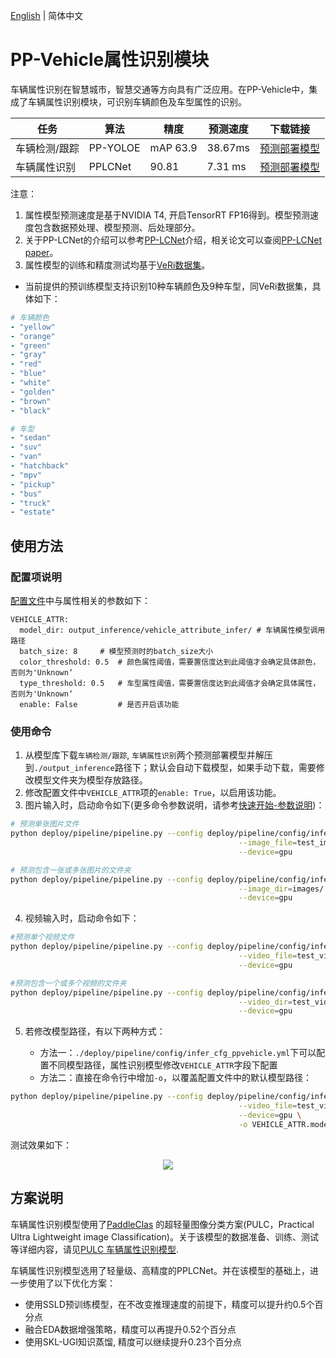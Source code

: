 [English](ppvehicle_attribute_en.md) | 简体中文

# PP-Vehicle属性识别模块

车辆属性识别在智慧城市，智慧交通等方向具有广泛应用。在PP-Vehicle中，集成了车辆属性识别模块，可识别车辆颜色及车型属性的识别。

| 任务 | 算法 | 精度 | 预测速度 | 下载链接|
|-----------|------|-----------|----------|---------------|
| 车辆检测/跟踪 | PP-YOLOE | mAP 63.9 | 38.67ms | [预测部署模型](https://bj.bcebos.com/v1/paddledet/models/pipeline/mot_ppyoloe_l_36e_ppvehicle.zip) |
| 车辆属性识别 | PPLCNet | 90.81 | 7.31 ms | [预测部署模型](https://bj.bcebos.com/v1/paddledet/models/pipeline/vehicle_attribute_model.zip) |


注意：
1. 属性模型预测速度是基于NVIDIA T4, 开启TensorRT FP16得到。模型预测速度包含数据预处理、模型预测、后处理部分。
2. 关于PP-LCNet的介绍可以参考[PP-LCNet](https://github.com/PaddlePaddle/PaddleClas/blob/release/2.4/docs/zh_CN/models/PP-LCNet.md)介绍，相关论文可以查阅[PP-LCNet paper](https://arxiv.org/abs/2109.15099)。
3. 属性模型的训练和精度测试均基于[VeRi数据集](https://www.v7labs.com/open-datasets/veri-dataset)。


- 当前提供的预训练模型支持识别10种车辆颜色及9种车型，同VeRi数据集，具体如下：

```yaml
# 车辆颜色
- "yellow"
- "orange"
- "green"
- "gray"
- "red"
- "blue"
- "white"
- "golden"
- "brown"
- "black"

# 车型
- "sedan"
- "suv"
- "van"
- "hatchback"
- "mpv"
- "pickup"
- "bus"
- "truck"
- "estate"
```

## 使用方法

### 配置项说明

[配置文件](../../config/infer_cfg_ppvehicle.yml)中与属性相关的参数如下：
```
VEHICLE_ATTR:
  model_dir: output_inference/vehicle_attribute_infer/ # 车辆属性模型调用路径
  batch_size: 8     # 模型预测时的batch_size大小
  color_threshold: 0.5  # 颜色属性阈值，需要置信度达到此阈值才会确定具体颜色，否则为'Unknown‘
  type_threshold: 0.5   # 车型属性阈值，需要置信度达到此阈值才会确定具体属性，否则为'Unknown‘
  enable: False         # 是否开启该功能
```

### 使用命令

1. 从模型库下载`车辆检测/跟踪`, `车辆属性识别`两个预测部署模型并解压到`./output_inference`路径下；默认会自动下载模型，如果手动下载，需要修改模型文件夹为模型存放路径。
2. 修改配置文件中`VEHICLE_ATTR`项的`enable: True`，以启用该功能。
3. 图片输入时，启动命令如下(更多命令参数说明，请参考[快速开始-参数说明](./PPVehicle_QUICK_STARTED.md))：

```bash
# 预测单张图片文件
python deploy/pipeline/pipeline.py --config deploy/pipeline/config/infer_cfg_ppvehicle.yml \
                                                   --image_file=test_image.jpg \
                                                   --device=gpu

# 预测包含一张或多张图片的文件夹
python deploy/pipeline/pipeline.py --config deploy/pipeline/config/infer_cfg_ppvehicle.yml \
                                                   --image_dir=images/ \
                                                   --device=gpu
```

4. 视频输入时，启动命令如下：

```bash
#预测单个视频文件
python deploy/pipeline/pipeline.py --config deploy/pipeline/config/infer_cfg_ppvehicle.yml \
                                                   --video_file=test_video.mp4 \
                                                   --device=gpu

#预测包含一个或多个视频的文件夹
python deploy/pipeline/pipeline.py --config deploy/pipeline/config/infer_cfg_ppvehicle.yml \
                                                   --video_dir=test_videos/ \
                                                   --device=gpu
```

5. 若修改模型路径，有以下两种方式：

    - 方法一：`./deploy/pipeline/config/infer_cfg_ppvehicle.yml`下可以配置不同模型路径，属性识别模型修改`VEHICLE_ATTR`字段下配置
    - 方法二：直接在命令行中增加`-o`，以覆盖配置文件中的默认模型路径：

```bash
python deploy/pipeline/pipeline.py --config deploy/pipeline/config/infer_cfg_ppvehicle.yml \
                                                   --video_file=test_video.mp4 \
                                                   --device=gpu \
                                                   -o VEHICLE_ATTR.model_dir=output_inference/vehicle_attribute_infer
```

测试效果如下：

<div width="600" align="center">
  <img src="https://user-images.githubusercontent.com/22989727/205599146-56abd72f-6e0a-4a21-bd11-f8bb421f2887.gif"/>
</div>

## 方案说明
车辆属性识别模型使用了[PaddleClas](https://github.com/PaddlePaddle/PaddleClas) 的超轻量图像分类方案(PULC，Practical Ultra Lightweight image Classification)。关于该模型的数据准备、训练、测试等详细内容，请见[PULC 车辆属性识别模型](https://github.com/PaddlePaddle/PaddleClas/blob/release/2.4/docs/zh_CN/PULC/PULC_vehicle_attribute.md).

车辆属性识别模型选用了轻量级、高精度的PPLCNet。并在该模型的基础上，进一步使用了以下优化方案：

- 使用SSLD预训练模型，在不改变推理速度的前提下，精度可以提升约0.5个百分点
- 融合EDA数据增强策略，精度可以再提升0.52个百分点
- 使用SKL-UGI知识蒸馏, 精度可以继续提升0.23个百分点
